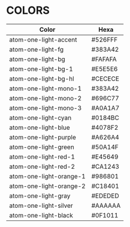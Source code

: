 # COLORS

| Color                   | Hexa      |
| ----------------------- | --------- |
| atom-one-light-accent   | #526FFF |
| atom-one-light-fg       | #383A42 |
| atom-one-light-bg       | #FAFAFA |
| atom-one-light-bg-1     | #E5E5E6 |
| atom-one-light-bg-hl    | #CECECE |
| atom-one-light-mono-1   | #383A42 |
| atom-one-light-mono-2   | #696C77 |
| atom-one-light-mono-3   | #A0A1A7 |
| atom-one-light-cyan     | #0184BC |
| atom-one-light-blue     | #4078F2 |
| atom-one-light-purple   | #A626A4 |
| atom-one-light-green    | #50A14F |
| atom-one-light-red-1    | #E45649 |
| atom-one-light-red-2    | #CA1243 |
| atom-one-light-orange-1 | #986801 |
| atom-one-light-orange-2 | #C18401 |
| atom-one-light-gray     | #EDEDED |
| atom-one-light-silver   | #AAAAAA |
| atom-one-light-black    | #0F1011 |
